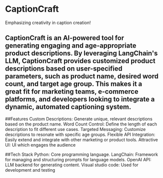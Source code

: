# CaptionCraft
Emphasizing creativity in caption creation!

## CaptionCraft is an AI-powered tool for generating engaging and age-appropriate product descriptions. By leveraging LangChain's LLM, CaptionCraft provides customized product descriptions based on user-specified parameters, such as product name, desired word count, and target age group. This makes it a great fit for marketing teams, e-commerce platforms, and developers looking to integrate a dynamic, automated captioning system.

##Features
Custom Descriptions: Generate unique, relevant descriptions based on the product name.
Word Count Control: Define the length of each description to fit different use cases.
Targeted Messaging: Customize descriptions to resonate with specific age groups.
Flexible API Integration: Easily extend and integrate with other marketing or product tools.
Attractive UI: UI which engages the audience

##Tech Stack
Python: Core programming language.
LangChain: Framework for managing and structuring prompts for language models.
OpenAI API: LLM backend for generating content.
Visual studio code: Used for development and testing
